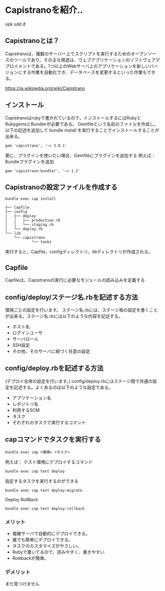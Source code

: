 # Capistranoを紹介..
opk
sdd
đ
## Capistranoとは？
Capistranoは、複数のサーバー上でスクリプトを実行するためのオープンソースのツールであり、その主な用途は、ウェブアプリケーションのソフトウェアデプロイメントである。1つ以上のWebサーバ上のアプリケーションを新しいバージョンにする作業を自動化でき、データベースを変更するといった作業もできる。

https://ja.wikipedia.org/wiki/Capistrano

## インストール
Capistranoはrubyで書かれているので，インストールするにはRubyとRubygemsとBundlerが必要である。
Gemfileという名前のファイルを作成し，以下の記述を追加して bundle install を実行することでインストールすることが出来る。

```gem 'capistrano', '~> 3.0.1'```

更に、プラグインを使いたい場合、Gemfileにプラグインを追加する
例えば：Bundleプラグインを追加

```gem 'capistrano-bundler', '~> 1.2'```

## Capistranoの設定ファイルを作成する

```bundle exec cap install```

```
├── Capfile
├── config
│   ├── deploy
│   │   ├── production.rb
│   │   └── staging.rb
│   └── deploy.rb
└── lib
    └── capistrano
            └── tasks
```

実行すると，Capfile，configディレクトリ，libディレクトリが作成される。

## Capfile
Capfileは、Capistranoの実行に必要なモジュールの読み込みを定義する

## config/deploy/ステージ名.rbを記述する方法
環境ごとの設定を行います。
ステージ名.rbには、ステージ毎の設定を書くことが出来る。ステージ名.rbには以下のような内容を記述する。

  - ホスト名
  - ログインユーザ
  - サーバロール
  - SSH設定
  - その他、そのサーバに紐づく任意の設定


##  config/deploy.rbを記述する方法
(デプロイ全体の設定を行います。)
config/deploy.rbにはステージ間で共通の設定を記述する。よくあるのは以下のような設定である。

  - アプリケーション名
  - レポジトリ名
  - 利用するSCM
  - タスク
  - それぞれのタスクで実行するコマンド

## capコマンドでタスクを実行する  　

```bundle exec cap <環境> <タスク>```

例えば：
テスト環境にデプロイするコマンド

```bundle exec cap test deploy```

指定するタスクを実行するのができる

```bundle exec cap test deploy:migrate```

Deploy RollBack

```bundle exec cap test deploy:rollback```


### メリット

  - 複雑サーバで自動的にデプロイできる。
  - 誰でも簡単にデプロイできる。
  - タスクのカスタマイズがやさしい。
  - Rubyで書いてるので、読みやすく、書きやすい
  - Rolebackが簡単。

### デメリット
まだ見つけません
